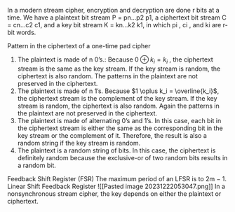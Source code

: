 In a modern stream cipher, encryption and decryption
are done r bits at a time. We have a plaintext bit stream P = pn…p2 p1, a ciphertext bit stream 
C = cn…c2 c1, and a key bit stream K = kn…k2 k1, in which pi , ci , and ki are r-bit words. 

Pattern in the ciphertext of a one-time pad cipher
1. The plaintext is made of n 0’s.: Because $0 \oplus k_i = k_i$ , the ciphertext stream is the same as the key stream. If the key stream is random, the ciphertext is also random. The patterns in the plaintext are not preserved in the ciphertext.
2. The plaintext is made of n 1’s. Because $1 \oplus k_i = \overline{k_i}$, the ciphertext stream is the complement of the key stream. If the key stream is random, the ciphertext is also random. Again the patterns in the plaintext are not preserved in the ciphertext.
3. The plaintext is made of alternating 0’s and 1’s.  In this case, each bit in the ciphertext stream is either the same as the corresponding bit in the key stream or the complement of it. Therefore, the result is also a random string if the key stream is random.
4.  The plaintext is a random string of bits. In this case, the ciphertext is definitely random because the exclusive-or of two random bits results in a random bit.

Feedback Shift Register (FSR)
The maximum period of an LFSR is to 2m − 1.
Linear Shift Feedback Register
![[Pasted image 20231222053047.png]]
In a nonsynchronous stream cipher, the key depends on either the plaintext or ciphertext.